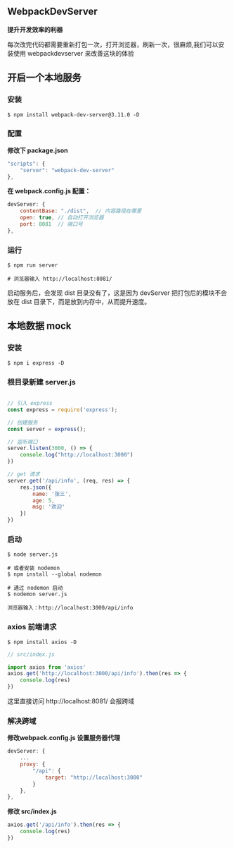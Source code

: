 ## WebpackDevServer

**提升开发效率的利器**

每次改完代码都需要重新打包⼀次，打开浏览器，刷新⼀次，很麻烦,我们可以安装使用 webpackdevserver 来改善这块的体验



## 开启一个本地服务

### 安装

```shell
$ npm install webpack-dev-server@3.11.0 -D
```



### 配置

**修改下 package.json**

```js
"scripts": {
 	"server": "webpack-dev-server"
},
```



**在 webpack.config.js 配置：**

```js
devServer: {
    contentBase: "./dist",	// 内容路径在哪里
    open: true,	// 自动打开浏览器
    port: 8081	// 端口号
},
```



### 运行

```shell
$ npm run server

# 浏览器输入 http://localhost:8081/
```

启动服务后，会发现 dist 目录没有了，这是因为 devServer 把打包后的模块不会放在 dist 目录下，而是放到内存中，从而提升速度。





## 本地数据 mock

### 安装

```shell
$ npm i express -D
```



### 根目录新建 server.js

```js

// 引入 express
const express = require('express');

// 创建服务
const server = express();

// 监听端口
server.listen(3000, () => {
    console.log("http://localhost:3000")
})

// get 请求
server.get('/api/info', (req, res) => {
    res.json({
        name: '张三',
        age: 5,
        msg: '欢迎'
    })
})
```



### 启动

```shell
$ node server.js

# 或者安装 nodemon
$ npm install --global nodemon

# 通过 nodemon 启动
$ nodemon server.js
```

```shell
浏览器输入：http://localhost:3000/api/info
```



### axios 前端请求

```shell
$ npm install axios -D
```

```js
// src/index.js

import axios from 'axios'
axios.get('http://localhost:3000/api/info').then(res => {
    console.log(res)
})
```

这里直接访问 http://localhost:8081/ 会报跨域



### 解决跨域

**修改webpack.config.js 设置服务器代理**

```js
devServer: {
  	...
    proxy: {
        "/api": {
            target: "http://localhost:3000"
        }
    },
},
```



**修改 src/index.js**

```js
axios.get('/api/info').then(res => {
    console.log(res)
})
```

